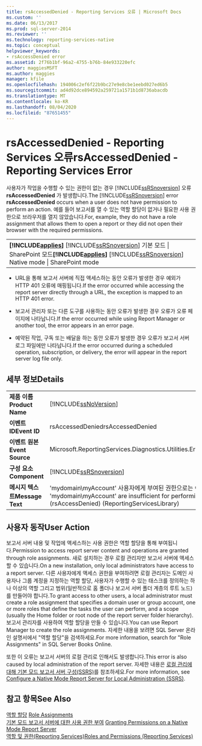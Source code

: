 ```yaml
---
title: rsAccessedDenied - Reporting Services 오류 | Microsoft Docs
ms.custom: ''
ms.date: 06/13/2017
ms.prod: sql-server-2014
ms.reviewer: ''
ms.technology: reporting-services-native
ms.topic: conceptual
helpviewer_keywords:
- rsAccessDenied error
ms.assetid: 2f76b1bf-96a2-4755-b76b-84e933220efc
author: maggiesMSFT
ms.author: maggies
manager: kfile
ms.openlocfilehash: 194006c2ef6f22b9bc27e9e8cbe1eebd027ed6b5
ms.sourcegitcommit: ad4d92dce894592a259721a1571b1d8736abacdb
ms.translationtype: MT
ms.contentlocale: ko-KR
ms.lasthandoff: 08/04/2020
ms.locfileid: "87651455"
---
```

# <a name="rsaccesseddenied---reporting-services-error"></a><span data-ttu-id="37e8c-102">rsAccessedDenied - Reporting Services 오류</span><span class="sxs-lookup"><span data-stu-id="37e8c-102">rsAccessedDenied - Reporting Services Error</span></span>
  <span data-ttu-id="37e8c-103">사용자가 작업을 수행할 수 있는 권한이 없는 경우 [!INCLUDE[ssRSnoversion](../../includes/ssrsnoversion-md.md)] 오류 **rsAccessedDenied** 가 발생합니다.</span><span class="sxs-lookup"><span data-stu-id="37e8c-103">The [!INCLUDE[ssRSnoversion](../../includes/ssrsnoversion-md.md)] error **rsAccessedDenied** occurs when a user does not have permission to perform an action.</span></span> <span data-ttu-id="37e8c-104">예를 들어 보고서를 열 수 있는 역할 할당이 없거나 필요한 사용 권한으로 브라우저를 열지 않았습니다.</span><span class="sxs-lookup"><span data-stu-id="37e8c-104">For, example, they do not have a role assignment that allows them to open a report or they did not open their browser with the required permissions.</span></span>  
  
||  
|-|  
|<span data-ttu-id="37e8c-105">**[!INCLUDE[applies](../../includes/applies-md.md)]** [!INCLUDE[ssRSnoversion](../../includes/ssrsnoversion-md.md)] 기본 모드 &#124; SharePoint 모드</span><span class="sxs-lookup"><span data-stu-id="37e8c-105">**[!INCLUDE[applies](../../includes/applies-md.md)]**  [!INCLUDE[ssRSnoversion](../../includes/ssrsnoversion-md.md)] Native mode &#124; SharePoint mode</span></span>|  
  
-   <span data-ttu-id="37e8c-106">URL을 통해 보고서 서버에 직접 액세스하는 동안 오류가 발생한 경우 예외가 HTTP 401 오류에 매핑됩니다.</span><span class="sxs-lookup"><span data-stu-id="37e8c-106">If the error occurred while accessing the report server directly through a URL, the exception is mapped to an HTTP 401 error.</span></span>  
  
-   <span data-ttu-id="37e8c-107">보고서 관리자 또는 다른 도구를 사용하는 동안 오류가 발생한 경우 오류가 오류 페이지에 나타납니다.</span><span class="sxs-lookup"><span data-stu-id="37e8c-107">If the error occurred while using Report Manager or another tool, the error appears in an error page.</span></span>  
  
-   <span data-ttu-id="37e8c-108">예약된 작업, 구독 또는 배달을 하는 동안 오류가 발생한 경우 오류가 보고서 서버 로그 파일에만 나타납니다.</span><span class="sxs-lookup"><span data-stu-id="37e8c-108">If the error occurred during a scheduled operation, subscription, or delivery, the error will appear in the report server log file only.</span></span>  
  
## <a name="details"></a><span data-ttu-id="37e8c-109">세부 정보</span><span class="sxs-lookup"><span data-stu-id="37e8c-109">Details</span></span>  
  
|||  
|-|-|  
|<span data-ttu-id="37e8c-110">**제품 이름**</span><span class="sxs-lookup"><span data-stu-id="37e8c-110">**Product Name**</span></span>|[!INCLUDE[ssNoVersion](../../includes/ssnoversion-md.md)]|  
|<span data-ttu-id="37e8c-111">**이벤트 ID**</span><span class="sxs-lookup"><span data-stu-id="37e8c-111">**Event ID**</span></span>|<span data-ttu-id="37e8c-112">rsAccessedDenied</span><span class="sxs-lookup"><span data-stu-id="37e8c-112">rsAccessedDenied</span></span>|  
|<span data-ttu-id="37e8c-113">**이벤트 원본**</span><span class="sxs-lookup"><span data-stu-id="37e8c-113">**Event Source**</span></span>|<span data-ttu-id="37e8c-114">Microsoft.ReportingServices.Diagnostics.Utilities.ErrorStrings</span><span class="sxs-lookup"><span data-stu-id="37e8c-114">Microsoft.ReportingServices.Diagnostics.Utilities.ErrorStrings</span></span>|  
|<span data-ttu-id="37e8c-115">**구성 요소**</span><span class="sxs-lookup"><span data-stu-id="37e8c-115">**Component**</span></span>|[!INCLUDE[ssRSnoversion](../../includes/ssrsnoversion-md.md)]|  
|<span data-ttu-id="37e8c-116">**메시지 텍스트**</span><span class="sxs-lookup"><span data-stu-id="37e8c-116">**Message Text**</span></span>|<span data-ttu-id="37e8c-117">'mydomain\myAccount' 사용자에게 부여된 권한으로는 이 작업을 수행할 수 없습니다.</span><span class="sxs-lookup"><span data-stu-id="37e8c-117">The permissions granted to user 'mydomain\myAccount' are insufficient for performing this operation.</span></span> <span data-ttu-id="37e8c-118">(rsAccessDenied) (ReportingServicesLibrary)</span><span class="sxs-lookup"><span data-stu-id="37e8c-118">(rsAccessDenied) (ReportingServicesLibrary)</span></span>|  
  
## <a name="user-action"></a><span data-ttu-id="37e8c-119">사용자 동작</span><span class="sxs-lookup"><span data-stu-id="37e8c-119">User Action</span></span>  
 <span data-ttu-id="37e8c-120">보고서 서버 내용 및 작업에 액세스하는 사용 권한은 역할 할당을 통해 부여됩니다.</span><span class="sxs-lookup"><span data-stu-id="37e8c-120">Permission to access report server content and operations are granted through role assignments.</span></span> <span data-ttu-id="37e8c-121">새로 설치하는 경우 로컬 관리자만 보고서 서버에 액세스할 수 있습니다.</span><span class="sxs-lookup"><span data-stu-id="37e8c-121">On a new installation, only local administrators have access to a report server.</span></span> <span data-ttu-id="37e8c-122">다른 사용자에게 액세스 권한을 부여하려면 로컬 관리자는 도메인 사용자나 그룹 계정을 지정하는 역할 할당, 사용자가 수행할 수 있는 태스크를 정의하는 하나 이상의 역할 그리고 범위(일반적으로 홈 폴더나 보고서 서버 폴더 계층의 루트 노드)를 만들어야 합니다.</span><span class="sxs-lookup"><span data-stu-id="37e8c-122">To grant access to other users, a local administrator must create a role assignment that specifies a domain user or group account, one or more roles that define the tasks the user can perform, and a scope (usually the Home folder or root node of the report server folder hierarchy).</span></span> <span data-ttu-id="37e8c-123">보고서 관리자를 사용하여 역할 할당을 만들 수 있습니다.</span><span class="sxs-lookup"><span data-stu-id="37e8c-123">You can use Report Manager to create the role assignments.</span></span> <span data-ttu-id="37e8c-124">자세한 내용을 보려면 SQL Server 온라인 설명서에서 "역할 할당"을 검색하세요.</span><span class="sxs-lookup"><span data-stu-id="37e8c-124">For more information, search for "Role Assignments" in SQL Server Books Online.</span></span>  
  
 <span data-ttu-id="37e8c-125">또한 이 오류는 보고서 서버의 로컬 관리로 인해서도 발생합니다.</span><span class="sxs-lookup"><span data-stu-id="37e8c-125">This error is also caused by local administration of the report server.</span></span> <span data-ttu-id="37e8c-126">자세한 내용은 [로컬 관리에 대해 기본 모드 보고서 서버 구성&#40;SSRS&#41;](../report-server/configure-a-native-mode-report-server-for-local-administration-ssrs.md)를 참조하세요.</span><span class="sxs-lookup"><span data-stu-id="37e8c-126">For more information, see [Configure a Native Mode Report Server for Local Administration &#40;SSRS&#41;](../report-server/configure-a-native-mode-report-server-for-local-administration-ssrs.md).</span></span>  
  
## <a name="see-also"></a><span data-ttu-id="37e8c-127">참고 항목</span><span class="sxs-lookup"><span data-stu-id="37e8c-127">See Also</span></span>  
 <span data-ttu-id="37e8c-128">[역할 할당](../security/role-assignments.md) </span><span class="sxs-lookup"><span data-stu-id="37e8c-128">[Role Assignments](../security/role-assignments.md) </span></span>  
 <span data-ttu-id="37e8c-129">[기본 모드 보고서 서버에 대한 사용 권한 부여](../security/granting-permissions-on-a-native-mode-report-server.md) </span><span class="sxs-lookup"><span data-stu-id="37e8c-129">[Granting Permissions on a Native Mode Report Server](../security/granting-permissions-on-a-native-mode-report-server.md) </span></span>  
 [<span data-ttu-id="37e8c-130">역할 및 권한&#40;Reporting Services&#41;</span><span class="sxs-lookup"><span data-stu-id="37e8c-130">Roles and Permissions &#40;Reporting Services&#41;</span></span>](../security/roles-and-permissions-reporting-services.md)  
  
  
